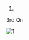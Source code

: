 1.

3rd Qn

![1](https://github.com/user-attachments/assets/df6f10ef-781c-4197-9a63-460140d386ee)














































